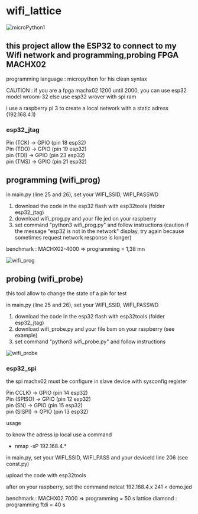 # wifi_lattice


![microPython1](https://user-images.githubusercontent.com/13630510/68531538-922e6f00-0313-11ea-8417-db9fad768f5f.png)


## this project allow the ESP32  to connect to my Wifi network and programming,probing FPGA MACHX02

programming language : micropython for his clean syntax

CAUTION : if you are a fpga machx02 1200 until 2000, you can use esp32 model wroom-32 
            else use esp32 wrover with spi ram
            
i use a raspberry pi 3 to create a local network with a static adress (192.168.4.1)

 
  ### esp32_jtag
  
  Pin (TCK)       →  GPIO  (pin 18 esp32)    
  Pin (TDO)       →  GPIO  (pin 19 esp32)    
  pin (TDI)       →  GPIO  (pin 23 esp32)         
  pin (TMS)       →  GPIO  (pin 21 esp32) 
  
  ## programming (wifi_prog)
  
  in main.py (line 25 and 26), set your WIFI_SSID, WIFI_PASSWD
  1. download the code in the esp32 flash with esp32tools (folder esp32_jtag)
  2. download wifi_prog.py and your file jed on your raspberry 
  3. set command "python3 wifi_prog.py" and follow instructions
  (caution if the message "esp32 is not in the network" 
   display, try again because sometimes request network response is longer)
   
   benchmark : MACHX02-4000 => programming = 1,38 mn
   
   ![wifi_prog](https://user-images.githubusercontent.com/13630510/77827370-7803fa80-7115-11ea-8a05-791cb7dd1f30.png)
   
   ## probing (wifi_probe)
   this tool allow to change the state of a pin for test
   
  in main.py (line 25 and 26), set your WIFI_SSID, WIFI_PASSWD
  1. download the code in the esp32 flash with esp32tools (folder esp32_jtag)
  2. download wifi_probe.py and your file bsm on your raspberry (see example)
  3. set command "python3 wifi_probe.py" and follow instructions
   
   ![wifi_probe](https://user-images.githubusercontent.com/13630510/78492832-46a8b180-7749-11ea-811b-571501010a23.png)
 
  
  ### esp32_spi 
  
  the spi machx02 must be configure in slave device with sysconfig register
  
  Pin CCLK)       →  GPIO  (pin 14 esp32)    
  Pin (SPISO)     →  GPIO  (pin 12 esp32)    
  pin (SN)        →  GPIO  (pin 15 esp32)         
  pin (SISPI)     →  GPIO  (pin 13 esp32) 
  
  usage 

to know the adress ip local use a command

- nmap -sP 192.168.4.*

in main.py, set your WIFI_SSID, WIFI_PASS and your deviceId line 206 (see const.py)

upload the code with esp32tools

after on your raspberry,  set the command netcat 192.168.4.x  241 < demo.jed 

benchmark : MACHX02 7000 => programming = 50 s
lattice diamond : programming ftdi = 40 s
  

 
  
  
  
  
